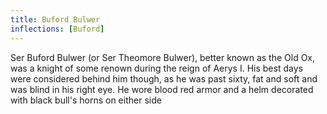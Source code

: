 ```yaml
---
title: Buford Bulwer
inflections: [Buford]
---
```


Ser Buford Bulwer (or Ser Theomore Bulwer), better known as the Old Ox, was a knight of some renown during the reign of Aerys I. His best days were considered behind him though, as he was past sixty, fat and soft and was blind in his right eye. He wore blood red armor and a helm decorated with black bull's horns on either side


